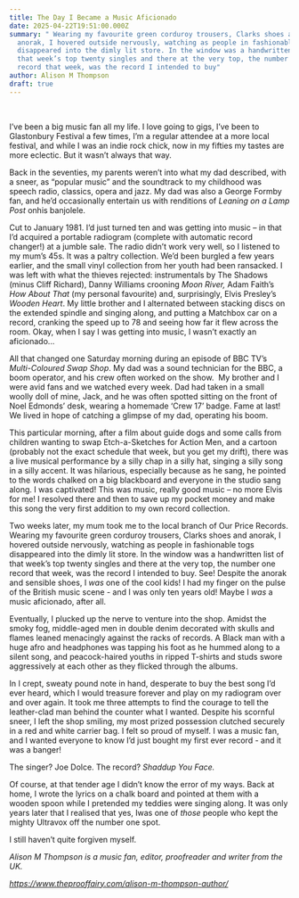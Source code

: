 ```yaml
---
title: The Day I Became a Music Aficionado
date: 2025-04-22T19:51:00.000Z
summary: " Wearing my favourite green corduroy trousers, Clarks shoes and
  anorak, I hovered outside nervously, watching as people in fashionable togs
  disappeared into the dimly lit store. In the window was a handwritten list of
  that week’s top twenty singles and there at the very top, the number one
  record that week, was the record I intended to buy"
author: Alison M Thompson
draft: true
---
```





 

I’ve been a big music fan all my life. I love going to gigs, I’ve been to Glastonbury Festival a few times, I’m a regular attendee at a more local festival, and while I was an indie rock chick, now in my fifties my tastes are more eclectic. But it wasn’t always that way.

Back in the seventies, my parents weren’t into what my dad described, with a sneer, as “popular music” and the soundtrack to my childhood was speech radio, classics, opera and jazz. My dad was also a George Formby fan, and he’d occasionally entertain us with renditions of *Leaning on a Lamp Post* onhis banjolele.

Cut to January 1981. I’d just turned ten and was getting into music – in that I’d acquired a portable radiogram (complete with automatic record changer!) at a jumble sale. The radio didn’t work very well, so I listened to my mum’s 45s. It was a paltry collection. We’d been burgled a few years earlier, and the small vinyl collection from her youth had been ransacked. I was left with what the thieves rejected: instrumentals by The Shadows (minus Cliff Richard), Danny Williams crooning *Moon River,* Adam Faith’s *How About That* (my personal favourite) and, surprisingly, Elvis Presley’s *Wooden Heart*. My little brother and I alternated between stacking discs on the extended spindle and singing along, and putting a Matchbox car on a record, cranking the speed up to 78 and seeing how far it flew across the room. Okay, when I say I was getting into music, I wasn’t exactly an aficionado…

All that changed one Saturday morning during an episode of BBC TV’s *Multi-Coloured Swap Shop*. My dad was a sound technician for the BBC, a boom operator, and his crew often worked on the show.  My brother and I were avid fans and we watched every week. Dad had taken in a small woolly doll of mine, Jack, and he was often spotted sitting on the front of Noel Edmonds’ desk, wearing a homemade ‘Crew 17’ badge. Fame at last! We lived in hope of catching a glimpse of my dad, operating his boom.

This particular morning, after a film about guide dogs and some calls from children wanting to swap Etch-a-Sketches for Action Men, and a cartoon (probably not the exact schedule that week, but you get my drift), there was a live musical performance by a silly chap in a silly hat, singing a silly song in a silly accent. It was hilarious, especially because as he sang, he pointed to the words chalked on a big blackboard and everyone in the studio sang along. I was captivated! This was music, really good music – no more Elvis for me! I resolved there and then to save up my pocket money and make this song the very first addition to my own record collection.

Two weeks later, my mum took me to the local branch of Our Price Records. Wearing my favourite green corduroy trousers, Clarks shoes and anorak, I hovered outside nervously, watching as people in fashionable togs disappeared into the dimly lit store. In the window was a handwritten list of that week’s top twenty singles and there at the very top, the number one record that week, was the record I intended to buy. See! Despite the anorak and sensible shoes, I *was* one of the cool kids! I had my finger on the pulse of the British music scene - and I was only ten years old! Maybe I *was* a music aficionado, after all.

Eventually, I plucked up the nerve to venture into the shop. Amidst the smoky fog, middle-aged men in double denim decorated with skulls and flames leaned menacingly against the racks of records. A Black man with a huge afro and headphones was tapping his foot as he hummed along to a silent song, and peacock-haired youths in ripped T-shirts and studs swore aggressively at each other as they flicked through the albums.

In I crept, sweaty pound note in hand, desperate to buy the best song I’d ever heard, which I would treasure forever and play on my radiogram over and over again. It took me three attempts to find the courage to tell the leather-clad man behind the counter what I wanted. Despite his scornful sneer, I left the shop smiling, my most prized possession clutched securely in a red and white carrier bag. I felt so proud of myself. I was a music fan, and I wanted everyone to know I’d just bought my first ever record - and it was a banger!

The singer? Joe Dolce. The record? *Shaddup You Face.*

Of course, at that tender age I didn’t know the error of my ways. Back at home, I wrote the lyrics on a chalk board and pointed at them with a wooden spoon while I pretended my teddies were singing along. It was only years later that I realised that yes, Iwas one of *those* people who kept the mighty Ultravox off the number one spot.

I still haven’t quite forgiven myself. 



*Alison M Thompson is a music fan, editor, proofreader and writer from the UK.*

*<https://www.theprooffairy.com/alison-m-thompson-author/>*
